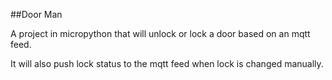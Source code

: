 ##Door Man

A project in micropython that will unlock or lock a door based on an mqtt feed.

It will also push lock status to the mqtt feed when lock is changed manually.
